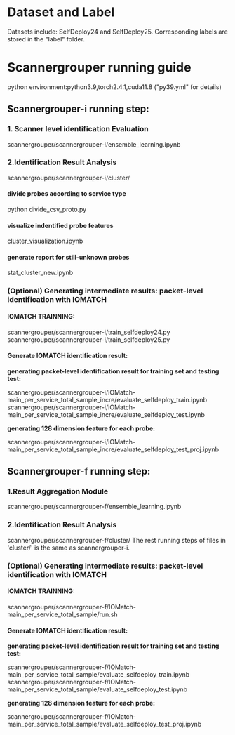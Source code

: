 # Dataset and Label
Datasets include: SelfDeploy24 and SelfDeploy25. Corresponding labels are stored in the "label" folder.


# Scannergrouper running guide

python environment:python3.9,torch2.4.1,cuda11.8 ("py39.yml" for details)

## Scannergrouper-i running step:

### 1. Scanner level identification Evaluation 

scannergrouper/scannergrouper-i/ensemble_learning.ipynb

### 2.Identification Result Analysis

scannergrouper/scannergrouper-i/cluster/

#### divide probes according to service type

python divide_csv_proto.py

#### visualize indentified probe features

cluster_visualization.ipynb

#### generate report for still-unknown probes

stat_cluster_new.ipynb



### (Optional) Generating intermediate results: packet-level identification with IOMATCH

#### IOMATCH TRAINNING:
scannergrouper/scannergrouper-i/train_selfdeploy24.py
scannergrouper/scannergrouper-i/train_selfdeploy25.py
#### Generate IOMATCH identification result:

**generating packet-level identification result for training set and testing test:**

scannergrouper/scannergrouper-i/IOMatch-main_per_service_total_sample_incre/evaluate_selfdeploy_train.ipynb
scannergrouper/scannergrouper-i/IOMatch-main_per_service_total_sample_incre/evaluate_selfdeploy_test.ipynb

**generating 128 dimension feature for each probe:**

scannergrouper/scannergrouper-i/IOMatch-main_per_service_total_sample_incre/evaluate_selfdeploy_test_proj.ipynb



## Scannergrouper-f running step:

### 1.Result Aggregation Module

scannergrouper/scannergrouper-f/ensemble_learning.ipynb

### 2.Identification Result Analysis

scannergrouper/scannergrouper-f/cluster/
The rest running steps of files in 'cluster/' is the same as scannergrouper-i.



### (Optional) Generating intermediate results: packet-level identification with IOMATCH

#### IOMATCH TRAINNING:

scannergrouper/scannergrouper-f/IOMatch-main_per_service_total_sample/run.sh

#### Generate IOMATCH identification result:

**generating packet-level identification result for training set and testing test:**

scannergrouper/scannergrouper-f/IOMatch-main_per_service_total_sample/evaluate_selfdeploy_train.ipynb
scannergrouper/scannergrouper-f/IOMatch-main_per_service_total_sample/evaluate_selfdeploy_test.ipynb

**generating 128 dimension feature for each probe:**

scannergrouper/scannergrouper-f/IOMatch-main_per_service_total_sample/evaluate_selfdeploy_test_proj.ipynb